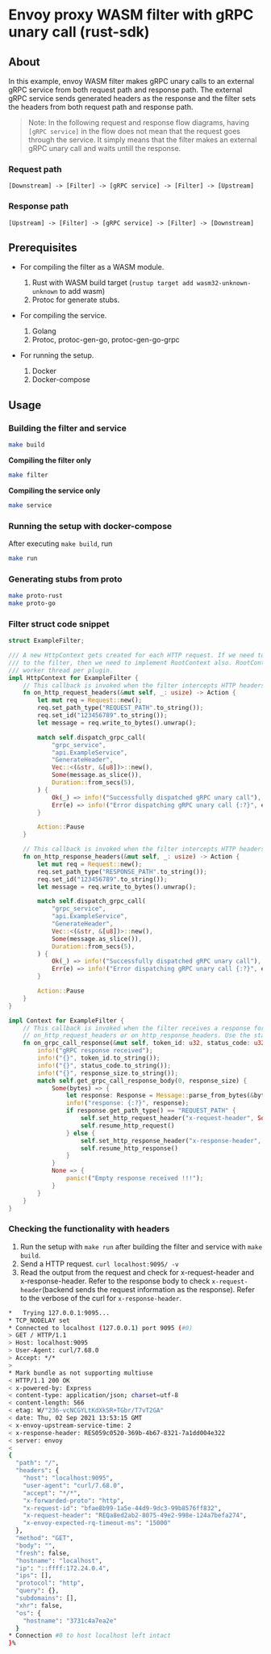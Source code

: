 # Envoy proxy WASM filter with gRPC unary call (rust-sdk)

## About

In this example, envoy WASM filter makes gRPC unary calls to an external gRPC service from both request path and response path.
The external gRPC service sends generated headers as the response and the filter sets the headers from both request path and response path.

> Note: In the following request and response flow diagrams, having `[gRPC service]` in the flow does not mean that the request goes through the service.
It simply means that the filter makes an external gRPC unary call and waits untill the response. 

### Request path

`[Downstream] -> [Filter] -> [gRPC service] -> [Filter] -> [Upstream]`

### Response path

`[Upstream] -> [Filter] -> [gRPC service] -> [Filter] -> [Downstream]`

## Prerequisites

* For compiling the filter as a WASM module.
    1. Rust with WASM build target (`rustup target add wasm32-unknown-unknown` to add wasm)
    2. Protoc for generate stubs.

* For compiling the service.
    1. Golang
    2. Protoc, protoc-gen-go, protoc-gen-go-grpc

* For running the setup.
    1. Docker
    2. Docker-compose

## Usage

### Building the filter and service

```sh
make build
```

**Compiling the filter only**

```sh
make filter
```

**Compiling the service only**

```sh
make service
```

### Running the setup with docker-compose

After executing `make build`, run

```sh
make run
```

### Generating stubs from proto

```sh
make proto-rust
make proto-go
```

### Filter struct code snippet

```rs
struct ExampleFilter;

/// A new HttpContext gets created for each HTTP request. If we need to pass custom configuartion
/// to the filter, then we need to implement RootContext also. RootContext gets created per each
/// worker thread per plugin.
impl HttpContext for ExampleFilter {
    // This callback is invoked when the filter intercepts HTTP headers of a request from downstream.
    fn on_http_request_headers(&mut self, _: usize) -> Action {
        let mut req = Request::new();
        req.set_path_type("REQUEST_PATH".to_string());
        req.set_id("123456789".to_string());
        let message = req.write_to_bytes().unwrap();

        match self.dispatch_grpc_call(
            "grpc_service",
            "api.ExampleService",
            "GenerateHeader",
            Vec::<(&str, &[u8])>::new(),
            Some(message.as_slice()),
            Duration::from_secs(5),
        ) {
            Ok(_) => info!("Successfully dispatched gRPC unary call"),
            Err(e) => info!("Error dispatching gRPC unary call {:?}", e),
        }

        Action::Pause
    }

    // This callback is invoked when the filter intercepts HTTP headers of a response from upstream.
    fn on_http_response_headers(&mut self, _: usize) -> Action {
        let mut req = Request::new();
        req.set_path_type("RESPONSE_PATH".to_string());
        req.set_id("123456789".to_string());
        let message = req.write_to_bytes().unwrap();

        match self.dispatch_grpc_call(
            "grpc_service",
            "api.ExampleService",
            "GenerateHeader",
            Vec::<(&str, &[u8])>::new(),
            Some(message.as_slice()),
            Duration::from_secs(5),
        ) {
            Ok(_) => info!("Successfully dispatched gRPC unary call"),
            Err(e) => info!("Error dispatching gRPC unary call {:?}", e),
        }

        Action::Pause
    }
}

impl Context for ExampleFilter {
    // This callback is invoked when the filter receives a response for a gRPC unary call made during
    // on_http_request_headers or on_http_response_headers. Use the status_code to handle errors.
    fn on_grpc_call_response(&mut self, token_id: u32, status_code: u32, response_size: usize) {
        info!("gRPC response received");
        info!("{}", token_id.to_string());
        info!("{}", status_code.to_string());
        info!("{}", response_size.to_string());
        match self.get_grpc_call_response_body(0, response_size) {
            Some(bytes) => {
                let response: Response = Message::parse_from_bytes(&bytes).unwrap();
                info!("response: {:?}", response);
                if response.get_path_type() == "REQUEST_PATH" {
                    self.set_http_request_header("x-request-header", Some(response.get_header()));
                    self.resume_http_request()
                } else {
                    self.set_http_response_header("x-response-header", Some(response.get_header()));
                    self.resume_http_response()
                }
            }
            None => {
                panic!("Empty response received !!!");
            }
        }
    }
}
```

### Checking the functionality with headers

1. Run the setup with `make run` after building the filter and service with `make build`.
2. Send a HTTP request. `curl localhost:9095/ -v`
3. Read the output from the request and check for x-request-header and x-response-header. Refer to the response body to check `x-request-header`(backend sends the request information as the response). Refer to the verbose of the curl for `x-response-header`.

```sh
*   Trying 127.0.0.1:9095...
* TCP_NODELAY set
* Connected to localhost (127.0.0.1) port 9095 (#0)
> GET / HTTP/1.1
> Host: localhost:9095
> User-Agent: curl/7.68.0
> Accept: */*
> 
* Mark bundle as not supporting multiuse
< HTTP/1.1 200 OK
< x-powered-by: Express
< content-type: application/json; charset=utf-8
< content-length: 566
< etag: W/"236-vcNCGYLtKdXkSR+TGbr/T7vT2GA"
< date: Thu, 02 Sep 2021 13:53:15 GMT
< x-envoy-upstream-service-time: 2
< x-response-header: RES059c0520-369b-4b67-8321-7a1dd004e322
< server: envoy
< 
{
  "path": "/",
  "headers": {
    "host": "localhost:9095",
    "user-agent": "curl/7.68.0",
    "accept": "*/*",
    "x-forwarded-proto": "http",
    "x-request-id": "bfae8b99-1a5e-44d9-9dc3-99b8576ff832",
    "x-request-header": "REQa8ed2ab2-8075-49e2-998e-124a7befa274",
    "x-envoy-expected-rq-timeout-ms": "15000"
  },
  "method": "GET",
  "body": "",
  "fresh": false,
  "hostname": "localhost",
  "ip": "::ffff:172.24.0.4",
  "ips": [],
  "protocol": "http",
  "query": {},
  "subdomains": [],
  "xhr": false,
  "os": {
    "hostname": "3731c4a7ea2e"
  }
* Connection #0 to host localhost left intact
}% 
```
